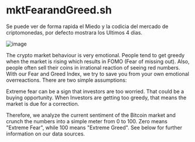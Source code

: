 # mktFearandGreed.sh

Se puede ver de forma rapida el Miedo y la codicia del mercado de criptomonedas, por defecto mostrara los Ultimos 4 dias.

![image](https://user-images.githubusercontent.com/96312218/180035669-9cfc78eb-b638-456f-9a3d-742981b81227.png)

The crypto market behaviour is very emotional. People tend to get greedy when the market is rising which results in FOMO (Fear of missing out). Also, people often sell their coins in irrational reaction of seeing red numbers. With our Fear and Greed Index, we try to save you from your own emotional overreactions. There are two simple assumptions:

Extreme fear can be a sign that investors are too worried. That could be a buying opportunity.
When Investors are getting too greedy, that means the market is due for a correction.

Therefore, we analyze the current sentiment of the Bitcoin market and crunch the numbers into a simple meter from 0 to 100. Zero means "Extreme Fear", while 100 means "Extreme Greed". See below for further information on our data sources.

